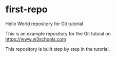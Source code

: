 # first-repo
Hello World repository for Git tutorial

This is an example repository for the Git tutoial on https://www.w3schools.com

This repository is built step by step in the tutorial.
